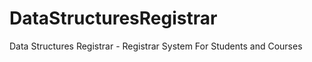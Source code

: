 DataStructuresRegistrar
=======================

Data Structures Registrar - Registrar System For Students and Courses
